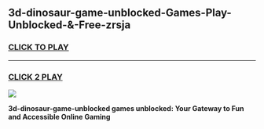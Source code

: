 
## 3d-dinosaur-game-unblocked-Games-Play-Unblocked-&-Free-zrsja
<h3>
<a href="https://premium76.site?title=3d-dinosaur-game-unblocked&ref=24A">CLICK TO PLAY</a></h3>
<hr>

<h3>
<a href="https://premium76.site?title=3d-dinosaur-game-unblocked&ref=24A">CLICK 2 PLAY</a>
  
</h3>

<a href="https://premium76.site?title=3d-dinosaur-game-unblocked&ref=24A"><img src="https://clearcache.store/games.png"></a>


**3d-dinosaur-game-unblocked games unblocked: Your Gateway to Fun and Accessible Online Gaming**
